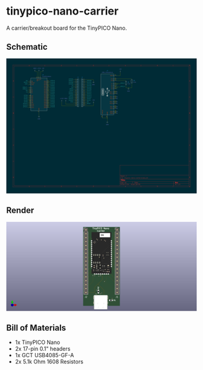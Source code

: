 # tinypico-nano-carrier

A carrier/breakout board for the TinyPICO Nano.

## Schematic

![Schematic](./images/schematic.png)

## Render

![Board Render](./images/render.png)

## Bill of Materials

- 1x TinyPICO Nano
- 2x 17-pin 0.1" headers
- 1x GCT USB4085-GF-A
- 2x 5.1k Ohm 1608 Resistors
